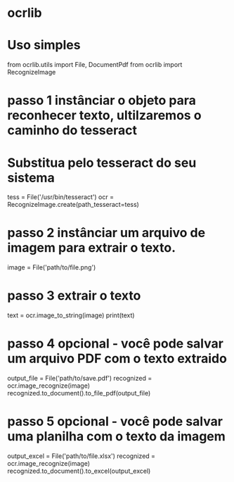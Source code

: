 # ocrlib

# Uso simples

from ocrlib.utils import File, DocumentPdf
from ocrlib import RecognizeImage

# passo 1 instânciar o objeto para reconhecer texto, ultilzaremos o caminho do tesseract
# Substitua pelo tesseract do seu sistema

tess = File('/usr/bin/tesseract')
ocr = RecognizeImage.create(path_tesseract=tess)

# passo 2 instânciar um arquivo de imagem para extrair o texto.
image = File('path/to/file.png')

# passo 3 extrair o texto
text = ocr.image_to_string(image)
print(text)

# passo 4 opcional - você pode salvar um arquivo PDF com o texto extraido
output_file = File('path/to/save.pdf')
recognized = ocr.image_recognize(image)
recognized.to_document().to_file_pdf(output_file)

# passo 5 opcional - você pode salvar uma planilha com o texto da imagem
output_excel = File('path/to/file.xlsx')
recognized = ocr.image_recognize(image)
recognized.to_document().to_excel(output_excel)